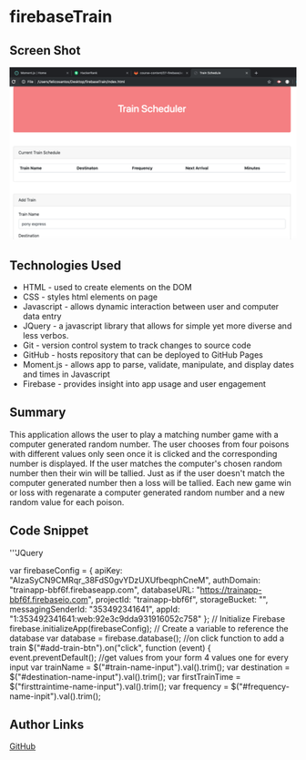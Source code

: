 # firebaseTrain

## Screen Shot
<img src="screenshot.png" alt="screenshot">

## Technologies Used
- HTML - used to create elements on the DOM
- CSS - styles html elements on page
- Javascript - allows dynamic interaction between user and computer data entry
- JQuery - a javascript library that allows for simple yet more diverse and less verbos.
- Git - version control system to track changes to source code
- GitHub - hosts repository that can be deployed to GitHub Pages
- Moment.js - allows app to parse, validate, manipulate, and display dates and times in Javascript
- Firebase - provides insight into app usage and user engagement

## Summary
This application allows the user to play a matching number game with a computer generated random number. The user chooses from four poisons with different values only seen once it is clicked and the corresponding number is displayed. If the user matches the computer's chosen random number then their win will be tallied. Just as if the user doesn't match the computer generated number then a loss will be tallied. Each new game win or loss with regenarate a computer generated random number and a new random value for each poison. 

## Code Snippet
'''JQuery

var firebaseConfig = {
    apiKey: "AIzaSyCN9CMRqr_38FdS0gvYDzUXUfbeqphCneM",
    authDomain: "trainapp-bbf6f.firebaseapp.com",
    databaseURL: "https://trainapp-bbf6f.firebaseio.com",
    projectId: "trainapp-bbf6f",
    storageBucket: "",
    messagingSenderId: "353492341641",
    appId: "1:353492341641:web:92e3c9dda931916052c758"
  };
  // Initialize Firebase
  firebase.initializeApp(firebaseConfig);
// Create a variable to reference the database
  var database = firebase.database();
//on click function to add a train 
  $("#add-train-btn").on("click", function (event) {
    event.preventDefault();
//get values from your form 4 values one for every input
    var trainName = $("#train-name-input").val().trim();
    var destination = $("#destination-name-input").val().trim();
    var firstTrainTime = $("firsttraintime-name-input").val().trim();
    var frequency = $("#frequency-name-inpit").val().trim();


  

## Author Links
[GitHub](https://github.com/flexsant)